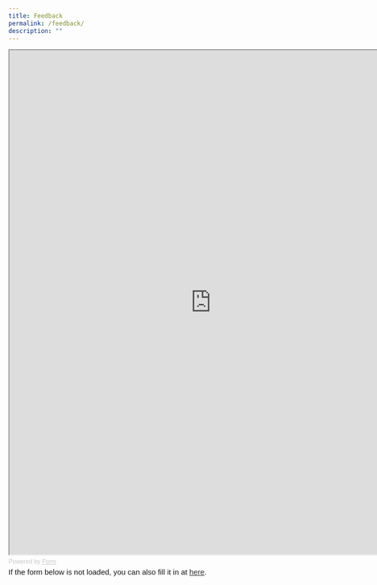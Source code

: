 ```yaml
---
title: Feedback
permalink: /feedback/
description: ""
---
```

<!-- Change the width and height values to suit you best --> <iframe id="iframe" src="https://form.gov.sg/63edd6c0aa1fc20011d0ccc1" style="width:800px; height: 1000px" ></iframe> <div style=" font-family: Sans-Serif; font-size: 12px; color: #999; opacity: 0.5; padding-top: 5px; " > Powered by <a href="https://form.gov.sg" style="color: #999">Form</a> </div>

<div style=" font-family: Sans-Serif; font-size: 15px; color: #000; opacity: 0.9; padding-top: 5px; padding-bottom: 8px; " > If the form below is not loaded, you can also fill it in at <a href="https://form.gov.sg/63edd6c0aa1fc20011d0ccc1">here</a>. 
	</div>